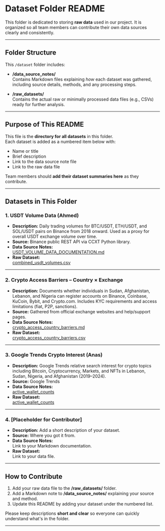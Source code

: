 # Dataset Folder README

This folder is dedicated to storing **raw data** used in our project. It is
organized so all team members can contribute their own data sources clearly
and consistently.

---

## Folder Structure

This `/dataset` folder includes:

- **/data_source_notes/**  
  Contains Markdown files explaining *how* each dataset was gathered,
  including source details, methods, and any processing steps.

- **/raw_datasets/**  
  Contains the actual raw or minimally processed data files (e.g., CSVs)
  ready for further analysis.

---

## Purpose of This README

This file is the **directory for all datasets** in this folder.  
Each dataset is added as a numbered item below with:

- Name or title
- Brief description
- Link to the data source note file
- Link to the raw data file

Team members should **add their dataset summaries here** as they contribute.

---

## Datasets in This Folder

### 1. USDT Volume Data (Ahmed)

- **Description:** Daily trading volumes for BTC/USDT, ETH/USDT, and SOL/USDT
  pairs on Binance from 2018 onward. Used as a proxy for overall USDT
  exchange volume over time.
- **Source:** Binance public REST API via CCXT Python library.
- **Data Source Notes:**  
  [USDT_VOLUME_DATA_DOCUMENTATION.md](./data_source_notes/USDT_VOLUME_DATA_DOCUMENTATION.md)
- **Raw Dataset:**  
  [combined_usdt_volumes.csv](./raw_datasets/combined_usdt_volumes.csv)

---

### 2. Crypto Access Barriers – Country × Exchange

- **Description:** Documents whether individuals in Sudan, Afghanistan,
  Lebanon, and Nigeria can register accounts on Binance, Coinbase, KuCoin,
  Bybit, and Crypto.com. Includes KYC requirements and access limitations
  (fiat, P2P, sanctions).
- **Source:** Gathered from official exchange websites and help/support
  pages.
- **Data Source Notes:**  
  [crypto_access_country_barriers.md](./data_source_notes/crypto_access_country_barriers.md)
- **Raw Dataset:**  
  [crypto_access_country_barriers.csv](./raw_datasets/crypto_access_country_barriers.csv)

---

### 3. Google Trends Crypto Interest (Anas)

- **Description:** Google Trends relative search interest for crypto topics
 including Bitcoin, Cryptocurrency, Markets, and NFTs in Lebanon, Sudan, Nigeria,
  and Afghanistan (2019–2024).  
- **Source:** Google Trends
- **Data Source Notes:**  
  [active_wallet_counts](data_source_notes/active_wallet_count_notes.md)
- **Raw Dataset:**  
  [active_wallet_counts](raw_datasets/google_trends_crypto_combined_2019_2024.csv)

---

### 4. [Placeholder for Contributor]

- **Description:** Add a short description of your dataset.
- **Source:** Where you got it from.
- **Data Source Notes:**  
  Link to your Markdown documentation.
- **Raw Dataset:**  
  Link to your data file.

---

## How to Contribute

1. Add your raw data file to the **/raw_datasets/** folder.  
2. Add a Markdown note to **/data_source_notes/** explaining your source and
   method.  
3. Update this README by adding your dataset under the numbered list.  

Please keep descriptions **short and clear** so everyone can quickly
understand what's in the folder.

---
